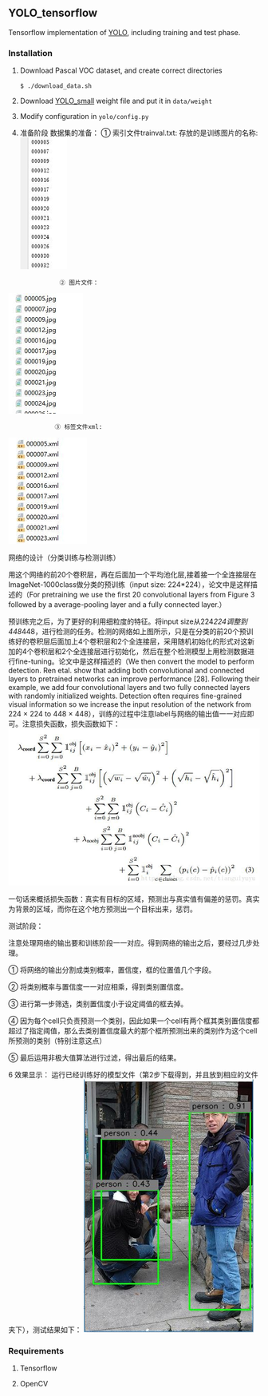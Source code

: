 ## YOLO_tensorflow
Tensorflow implementation of [YOLO](https://arxiv.org/pdf/1506.02640.pdf), including training and test phase.

### Installation


1. Download Pascal VOC dataset, and create correct directories
	```Shell
	$ ./download_data.sh
	```

2. Download [YOLO_small](https://drive.google.com/file/d/0B5aC8pI-akZUNVFZMmhmcVRpbTA/view?usp=sharing)
weight file and put it in `data/weight`

3. Modify configuration in `yolo/config.py`

4. 准备阶段
数据集的准备： ① 索引文件trainval.txt: 存放的是训练图片的名称:
 ![](test/1.jpg)
                

                  ② 图片文件：
![](test/2.jpg)
                  

                 ③ 标签文件xml:
![](test/3.jpg)

                    

 

网络的设计（分类训练与检测训练）


用这个网络的前20个卷积层，再在后面加一个平均池化层,接着接一个全连接层在ImageNet-1000class做分类的预训练（input size: 224*224），论文中是这样描述的（For pretraining we use the first 20 convolutional layers from Figure 3 followed by a average-pooling layer and a fully connected layer.）

 

预训练完之后，为了更好的利用细粒度的特征。将input size从224*224调整到448*448，进行检测的任务。检测的网络如上图所示，只是在分类的前20个预训练好的卷积层后面加上4个卷积层和2个全连接层，采用随机初始化的形式对这新加的4个卷积层和2个全连接层进行初始化，然后在整个检测模型上用检测数据进行fine-tuning。论文中是这样描述的（We then convert the model to perform detection. Ren etal. show that adding both convolutional and connected layers to pretrained networks can improve performance [28]. Following their example, we add four convolutional layers and two fully connected layers with randomly initialized weights. Detection often requires fine-grained visual information so we increase the input resolution of the network
from 224 × 224 to 448 × 448），训练的过程中注意label与网络的输出值一一对应即可。注意损失函数，损失函数如下：
![](test/4.jpg)

  一句话来概括损失函数：真实有目标的区域，预测出与真实值有偏差的惩罚。真实为背景的区域，而你在这个地方预测出一个目标出来，惩罚。

测试阶段：
 

注意处理网络的输出要和训练阶段一一对应。得到网络的输出之后，要经过几步处理。

① 将网络的输出分割成类别概率，置信度，框的位置值几个字段。

② 将类别概率与置信度一一对应相乘，得到类别置信度。

③ 进行第一步筛选，类别置信度小于设定阈值的框去掉。

④ 因为每个cell只负责预测一个类别，因此如果一个cell有两个框其类别置信度都超过了指定阈值，那么去类别置信度最大的那个框所预测出来的类别作为这个cell所预测的类别（特别注意这点）

⑤ 最后运用非极大值算法进行过滤，得出最后的结果。
	    
6  效果显示： 运行已经训练好的模型文件（第2步下载得到，并且放到相应的文件夹下），测试结果如下： 
 ![](test/yolov1.JPG)
            
	    



### Requirements
1. Tensorflow

2. OpenCV
